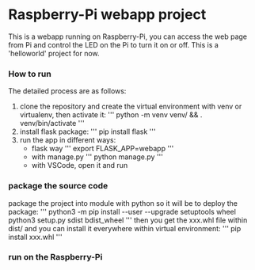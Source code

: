 # Raspberry-Pi webapp project

This is a webapp running on Raspberry-Pi, you can access the web page from Pi and control the LED on the Pi to turn it on or off. This is a 'helloworld' project for now.

### How to run

The detailed process are as follows:

1. clone the repository and create the virtual environment with venv or virtualenv, then activate it:
'''
   python -m venv venv/ && . venv/bin/activate
'''
2. install flask package:
'''
   pip install flask
'''
3. run the app in different ways:
   * flask way
'''
   export FLASK_APP=webapp
'''
   * with manage.py
'''
   python manage.py
'''
   * with VSCode, open it and run

### package the source code

package the project into module with python so it will be to deploy the package:
'''
python3 -m pip install --user --upgrade setuptools wheel
python3 setup.py sdist bdist_wheel
'''
then you get the xxx.whl file within dist/ and you can install it everywhere within virtual environment:
'''
pip install xxx.whl
'''

### run on the Raspberry-Pi

